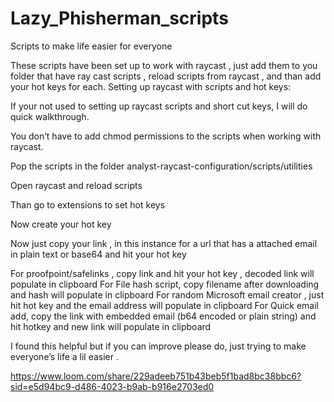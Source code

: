 # Lazy_Phisherman_scripts
Scripts to make life easier for everyone

These scripts have been set up to work with raycast , just add them to you folder that have ray cast scripts , reload scripts from raycast , and than add your hot keys for each. 
Setting up raycast with scripts and hot keys:

If your not used to setting up raycast scripts and short cut keys, I will do quick walkthrough.

You don’t have to add chmod permissions to the scripts when working with raycast.

Pop the scripts in the folder analyst-raycast-configuration/scripts/utilities 

Open raycast and reload scripts 

Than go to extensions to set hot keys 

Now create your hot key

Now just copy your link , in this instance for a url that has a attached email in plain text or base64 and hit your hot key 

For proofpoint/safelinks , copy link and hit your hot key , decoded link will populate in clipboard
For File hash script, copy filename after downloading and hash will populate in clipboard
For random Microsoft email creator , just hit hot key and the email address will populate in clipboard
For Quick email add, copy the link with embedded email (b64 encoded or plain string) and hit hotkey and new link will populate in clipboard

I found this helpful but if you can improve please do, just trying to make everyone’s life a lil easier .

https://www.loom.com/share/229adeeb751b43beb5f1bad8bc38bbc6?sid=e5d94bc9-d486-4023-b9ab-b916e2703ed0


